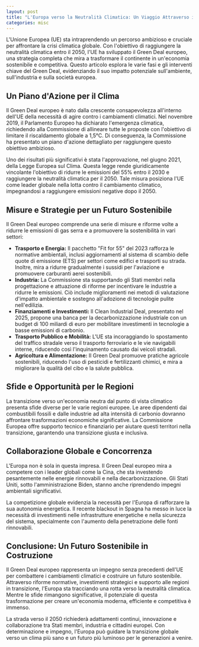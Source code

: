 ```yaml
---
layout: post
title: "L'Europa verso la Neutralità Climatica: Un Viaggio Attraverso il Green Deal"
categories: misc
---
```


L'Unione Europea (UE) sta intraprendendo un percorso ambizioso e cruciale per affrontare la crisi climatica globale. Con l'obiettivo di raggiungere la neutralità climatica entro il 2050, l'UE ha sviluppato il Green Deal europeo, una strategia completa che mira a trasformare il continente in un'economia sostenibile e competitiva. Questo articolo esplora le varie fasi e gli interventi chiave del Green Deal, evidenziando il suo impatto potenziale sull'ambiente, sull'industria e sulla società europea.

## Un Piano d'Azione per il Clima

Il Green Deal europeo è nato dalla crescente consapevolezza all'interno dell'UE della necessità di agire contro i cambiamenti climatici. Nel novembre 2019, il Parlamento Europeo ha dichiarato l'emergenza climatica, richiedendo alla Commissione di allineare tutte le proposte con l'obiettivo di limitare il riscaldamento globale a 1,5°C. Di conseguenza, la Commissione ha presentato un piano d'azione dettagliato per raggiungere questo obiettivo ambizioso.

Uno dei risultati più significativi è stata l'approvazione, nel giugno 2021, della Legge Europea sul Clima. Questa legge rende giuridicamente vincolante l'obiettivo di ridurre le emissioni del 55% entro il 2030 e raggiungere la neutralità climatica per il 2050. Tale misura posiziona l'UE come leader globale nella lotta contro il cambiamento climatico, impegnandosi a raggiungere emissioni negative dopo il 2050.

## Misure e Strategie per un Futuro Sostenibile

Il Green Deal europeo comprende una serie di misure e riforme volte a ridurre le emissioni di gas serra e a promuovere la sostenibilità in vari settori:

- **Trasporto e Energia:** Il pacchetto "Fit for 55" del 2023 rafforza le normative ambientali, inclusi aggiornamenti al sistema di scambio delle quote di emissione (ETS) per settori come edifici e trasporti su strada. Inoltre, mira a ridurre gradualmente i sussidi per l'aviazione e promuovere carburanti aerei sostenibili.
- **Industria:** La Commissione sta supportando gli Stati membri nella progettazione e attuazione di riforme per incentivare le industrie a ridurre le emissioni. Ciò include miglioramenti nei metodi di valutazione d'impatto ambientale e sostegno all'adozione di tecnologie pulite nell'edilizia.
- **Finanziamenti e Investimenti:** Il Clean Industrial Deal, presentato nel 2025, propone una banca per la decarbonizzazione industriale con un budget di 100 miliardi di euro per mobilitare investimenti in tecnologie a basse emissioni di carbonio.
- **Trasporto Pubblico e Mobilità:** L'UE sta incoraggiando lo spostamento del traffico stradale verso il trasporto ferroviario e le vie navigabili interne, riducendo così l'inquinamento causato dai veicoli stradali.
- **Agricoltura e Alimentazione:** Il Green Deal promuove pratiche agricole sostenibili, riducendo l'uso di pesticidi e fertilizzanti chimici, e mira a migliorare la qualità del cibo e la salute pubblica.

## Sfide e Opportunità per le Regioni

La transizione verso un'economia neutra dal punto di vista climatico presenta sfide diverse per le varie regioni europee. Le aree dipendenti dai combustibili fossili e dalle industrie ad alta intensità di carbonio dovranno affrontare trasformazioni economiche significative. La Commissione Europea offre supporto tecnico e finanziario per aiutare questi territori nella transizione, garantendo una transizione giusta e inclusiva.

## Collaborazione Globale e Concorrenza

L'Europa non è sola in questa impresa. Il Green Deal europeo mira a competere con i leader globali come la Cina, che sta investendo pesantemente nelle energie rinnovabili e nella decarbonizzazione. Gli Stati Uniti, sotto l'amministrazione Biden, stanno anche riprendendo impegni ambientali significativi.

La competizione globale evidenzia la necessità per l'Europa di rafforzare la sua autonomia energetica. Il recente blackout in Spagna ha messo in luce la necessità di investimenti nelle infrastrutture energetiche e nella sicurezza del sistema, specialmente con l'aumento della penetrazione delle fonti rinnovabili.

## Conclusione: Un Futuro Sostenibile in Costruzione

Il Green Deal europeo rappresenta un impegno senza precedenti dell'UE per combattere i cambiamenti climatici e costruire un futuro sostenibile. Attraverso riforme normative, investimenti strategici e supporto alle regioni in transizione, l'Europa sta tracciando una rotta verso la neutralità climatica. Mentre le sfide rimangono significative, il potenziale di questa trasformazione per creare un'economia moderna, efficiente e competitiva è immenso.

La strada verso il 2050 richiederà adattamenti continui, innovazione e collaborazione tra Stati membri, industria e cittadini europei. Con determinazione e impegno, l'Europa può guidare la transizione globale verso un clima più sano e un futuro più luminoso per le generazioni a venire.